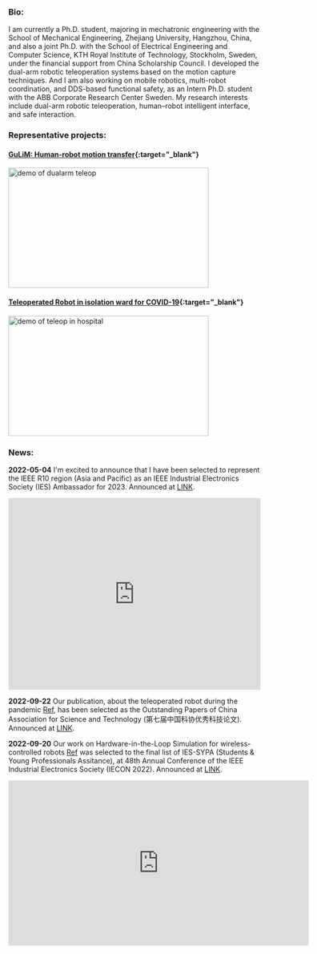 ### Bio:
I am currently a Ph.D. student, majoring in mechatronic engineering with the School of Mechanical Engineering, Zhejiang University, Hangzhou, China, 
and also a joint Ph.D. with the School of Electrical Engineering and Computer Science, KTH Royal Institute of Technology, Stockholm, Sweden, 
under the financial support from China Scholarship Council.
I developed the dual-arm robotic teleoperation systems based on the motion capture techniques. And I am also working on mobile robotics, multi-robot coordination, 
and DDS-based functional safety, as an Intern Ph.D. student with the ABB Corporate Research Center Sweden.
My research interests include dual-arm robotic teleoperation, human–robot intelligent interface, and safe interaction.

### Representative projects:
#### [GuLiM: Human-robot motion transfer](https://fsie-robotics.com/GuLiM-motion-transfer/){:target="_blank"}

<img src="https://honghaolyu.github.io/GuLiM-motion-transfer/assets/images/teleop-dualarm.gif" width="400" height="240" alt="demo of dualarm teleop"/>
<!-- <img src="https://honghaolyu.github.io/GuLiM-motion-transfer/assets/images/teleop-grasp.gif" width="400" height="240" alt="demo of dualarm grasp"/> -->

#### [Teleoperated Robot in isolation ward for COVID-19](https://wun.ac.uk/article/advancing-telerobotics-to-make-hospitals-safer-for-health-workers/){:target="_blank"}

<img src="https://honghaolyu.github.io/assets/img/tele-auscultation.gif" width="400" height="240" alt="demo of teleop in hospital"/>


### News:

**2022-05-04** I'm excited to announce that I have been selected to represent the IEEE R10 region (Asia and Pacific) as an IEEE Industrial Electronics Society (IES) Ambassador for 2023. Announced at [LINK](https://www.linkedin.com/posts/honghao-lyu-88aaab18b_ieee-ies-ambassadors-activity-7059825420715655168-oCj3?utm_source=share&utm_medium=member_desktop).
<iframe src="https://www.linkedin.com/embed/feed/update/urn:li:share:7059825419826466816" height="383" width="504" frameborder="0" allowfullscreen="" title="已嵌入的动态"></iframe>

**2022-09-22** Our publication, about the teleoperated robot during the pandemic [Ref](https://cjme.springeropen.com/articles/10.1186/s10033-020-00464-0), has been selected as the Outstanding Papers of China Association for Science and Technology (第七届中国科协优秀科技论文). Announced at [LINK](https://www.cast.org.cn/art/2022/9/22/art_458_198070.html).

**2022-09-20** Our work on Hardware-in-the-Loop Simulation for wireless-controlled robots [Ref](https://youtu.be/U3UIYb0MQRE?list=PLO5umi31c_82caJ3360k_UzNb8IdInEFs) was selected to the final list of IES-SYPA (Students & Young Professionals Assitance), at 48th Annual Conference of the IEEE Industrial Electronics Society (IECON 2022). Announced at [LINK](https://iecon2022.org/3mcontestresults/).
<iframe width="600" height="330" src="https://www.youtube.com/embed/U3UIYb0MQRE?list=PLO5umi31c_82caJ3360k_UzNb8IdInEFs" title="Hardware-in-the-Loop Simulation for Evaluating Communication" frameborder="0" allow="accelerometer; autoplay; clipboard-write; encrypted-media; gyroscope; picture-in-picture; web-share" allowfullscreen></iframe>



<!-- You can use the [editor on GitHub](https://github.com/HonghaoLYU/tmp_repo/edit/gh-pages/index.md) to maintain and preview the content for your website in Markdown files.

Whenever you commit to this repository, GitHub Pages will run [Jekyll](https://jekyllrb.com/) to rebuild the pages in your site, from the content in your Markdown files.

Markdown is a lightweight and easy-to-use syntax for styling your writing. It includes conventions for

```markdown
Syntax highlighted code block

# Header 1
## Header 2
### Header 3

- Bulleted
- List

1. Numbered
2. List

**Bold** and _Italic_ and `Code` text

[Link](url) and ![Image](src)
```

For more details see [Basic writing and formatting syntax](https://docs.github.com/en/github/writing-on-github/getting-started-with-writing-and-formatting-on-github/basic-writing-and-formatting-syntax).

### Jekyll Themes

Your Pages site will use the layout and styles from the Jekyll theme you have selected in your [repository settings](https://github.com/HonghaoLYU/tmp_repo/settings/pages). The name of this theme is saved in the Jekyll `_config.yml` configuration file.

### Support or Contact

Having trouble with Pages? Check out our [documentation](https://docs.github.com/categories/github-pages-basics/) or [contact support](https://support.github.com/contact) and we’ll help you sort it out. -->
